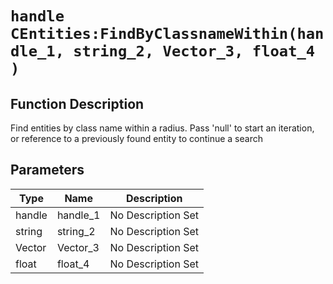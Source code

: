 # `handle CEntities:FindByClassnameWithin(handle_1, string_2, Vector_3, float_4 )`
## Function Description
Find entities by class name within a radius. Pass 'null' to start an iteration, or reference to a previously found entity to continue a search
## Parameters
Type|Name|Description
--|--|--
handle|handle_1|No Description Set
string|string_2|No Description Set
Vector|Vector_3|No Description Set
float|float_4|No Description Set
